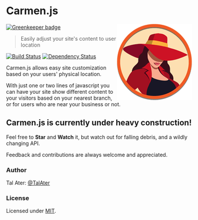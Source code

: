 # Carmen.js

[![Greenkeeper badge](https://badges.greenkeeper.io/TalAter/Carmen.svg)](https://greenkeeper.io/)
<img src="https://raw.githubusercontent.com/TalAter/Carmen/master/demo/img/README-logo.png" align="right" />
> Easily adjust your site's content to user location

[![Build Status](https://travis-ci.org/TalAter/Carmen.svg?branch=master)](https://travis-ci.org/TalAter/Carmen)
[![Dependency Status](https://gemnasium.com/TalAter/Carmen.svg)](https://gemnasium.com/TalAter/Carmen)

Carmen.js allows easy site customization based on your users' physical location.

With just one or two lines of javascript you can have your site show different content to your visitors based on your nearest branch, or for users who are near your business or not.

## Carmen.js is currently under heavy construction!
Feel free to **Star** and **Watch** it, but watch out for falling debris, and a wildly changing API.

Feedback and contributions are always welcome and appreciated.

### Author
Tal Ater: [@TalAter](https://twitter.com/TalAter)

### License
Licensed under [MIT](https://github.com/TalAter/Carmen/blob/master/LICENSE).
